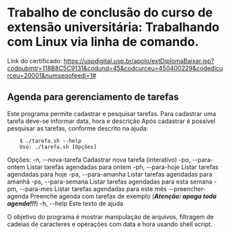 # Trabalho de conclusão do curso de extensão universitária: Trabalhando com Linux via linha de comando.

Link do certificado:
<https://uspdigital.usp.br/apolo/extDiplomaBaixar.jsp?codpubmtr=118B8C5C9131&codund=45&codcurceu=450400229&codedicurceu=20001&numseqofeedi=1#>


## Agenda para gerenciamento de tarefas

Este programa permite cadastrar e pesquisar tarefas.
Para cadastrar uma tarefa deve-se informar data, hora e descrição
Após cadastrar é possível pesquisar as tarefas, conforme descrito na ajuda:

        $ ./tarefa.sh --help
        Uso: ./tarefa.sh [Opções]
Opções:
        -n, --nova-tarefa     Cadastrar nova tarefa (interativo)
        -po, --para-ontem     Listar tarefas agendadas para ontem
        -ph, --para-hoje      Listar tarefas agendadas para hoje
        -pa, --para-amanha    Listar tarefas agendadas para amanhã
        -ps, --para-semana    Listar tarefas agendadas para esta semana
        -pm, --para-mes       Listar tarefas agendadas para este mês
        --preencher-agenda    Preenche agenda com tarefas de exemplo
                              (***Atenção: apaga toda agenda!!!***)
        -h, --help            Este texto de ajuda

O objetivo do programa é mostrar manipulação de arquivos, filtragem
de cadeias de caracteres e operações com data e hora usando shell script.



